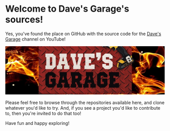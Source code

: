 # Welcome to Dave's Garage's sources!

Yes, you've found the place on GitHub with the source code for the [Dave's Garage](https://www.youtube.com/@DavesGarage) channel on YouTube!

[![Dave's Garage](https://github.com/PlummersSoftwareLLC/.github/blob/main/assets/channelbanner.jpg?raw=true)](https://www.youtube.com/@DavesGarage)

Please feel free to browse through the repositories available here, and clone whatever you'd like to try. And, if you see a project you'd like to contribute to, then you're invited to do that too!

Have fun and happy exploring!
